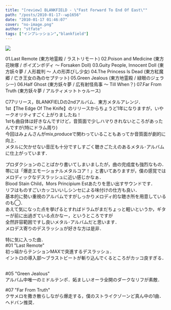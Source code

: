 ```yaml
---
title: "[review] BLANKFIELD - \"Fast Forward To End Of East\""
path: "/posts/2010-01-17--wp1656"
date: "2010-01-17 01:46:07"
cover: "no-image.png"
author: "stfate"
tags: ["インプレッション","blankfield"]
---
```


<style type="text/css">
<!--
p {white-space: pre-wrap};
-->
</style>

<a href="http://blankfield.but.jp/bfcd-0002/" target="_blank"><img src="http://blankfield.but.jp/bfcd-0002/image/banner_l.png" class="image" /></a>
<div class="tracklist"><span class="red">01.Last Remote (東方地霊殿 / ラストリモート)</span>
02.Poison and Medicine (東方花映塚 / ポイズンボディ ～ Forsaken Doll)
03.Guity People, Innocent Doll (東方妖々夢 / 人形裁判 ～ 人の形弄びし少女)
04.The Princess Is Dead (東方紅魔郷 / 亡き王女の為のセプテット)
<span class="red">05.Green Jealous (東方地霊殿 / 緑眼のジェラシー)</span>
06.Half Ghost (東方妖々夢 / 広有射怪鳥事 ～ Till When？)
<span class="red">07.Far From Truth (東方妖々夢 / アルティメットトゥルース)</span></div>

<!--more-->
<p style="margin-top:15px">C77リリース，BLANKFIELDの2ndアルバム．東方メタルアレンジ．
1st【The Edge Of The Knife】のリリースからちょうど1年になりますが，いやークオリティすごく上がりましたね！
1stも曲自体は好きなんですけど，音質面で少しハマりきれないところがあったんですが(特にドラム周り)
今回はみょんさんがmix,produceで関わっていることもあってか音質面が劇的に向上．
メタルに欠かせない音圧も十分ですしすごく聴きごたえのあるメタル･アルバムに仕上がっています．</p>

<p style="margin-top:15px">プロダクションのことばかり書いてしまいましたが，曲の完成度も強烈なもの．
帯には「爆走エモーショナルメタルコア！」と書いてありますが，僕の感覚ではメロディックなデスラッシュに近い感じかなぁ．
Blood Stain Child，Mors Principium Estあたりを思い出すサウンドです．
リフはものすごいカッコいいしシンセによる味付けの仕方も良い．
基本的に勢い重視のアルバムですがしっかりメロディ的な聴き所を用意しているのも◯．
あえて気になった点を挙げるとすればドラムがまだちょっと軽いというか，ギターが前に出過ぎている点かなー，というところですが
全然許容範囲ですし良いメタル･アルバムだと思います．
メロデス寄りのデスラッシュが好きな方は是非．</p>

<p style="margin-top:15px">特に気に入った曲．
<span class="topics">#01 "Last Remote"</span>
初っ端からテンションMAXで突進するデスラッシュ．
イントロの導入部～ブラストビートが斬り込んでくるところがカッコ良すぎる．

<span class="topics">#05 "Green Jealous"</span>
アルバム中唯一のミドルテンポ．妬ましいオーラ全開のダークなリフが素敵．

<span class="topics">#07 "Far From Truth"</span>
クサメロを撒き散らしながら爆走する，僕のストライクゾーンど真ん中の1曲．ヘドバン推奨．</p>